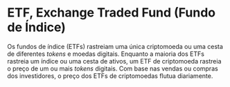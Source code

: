 # ETF, Exchange Traded Fund (Fundo de Índice)

Os fundos de índice (ETFs) rastreiam uma única criptomoeda ou uma cesta de diferentes _tokens_ e moedas digitais. Enquanto a maioria dos ETFs rastreia um índice ou uma cesta de ativos, um ETF de criptomoeda rastreia o preço de um ou mais _tokens_ digitais. Com base nas vendas ou compras dos investidores, o preço dos ETFs de criptomoedas flutua diariamente.
